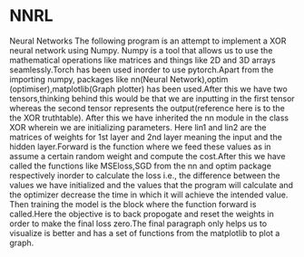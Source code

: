 # NNRL
Neural Networks 
The following program is an attempt to implement a XOR neural network using Numpy.
Numpy is a tool that allows us to use the mathematical operations like matrices and things 
like 2D and 3D arrays seamlessly.Torch has been used inorder to use pytorch.Apart from the
importing numpy, packages like nn(Neural Network),optim (optimiser),matplotlib(Graph plotter)
has been used.After this we have two tensors,thinking behind this would be that we are inputting
in the first tensor whereas the second tensor represents the output(reference here is to the the
XOR truthtable). After this we have inherited the nn module in the class XOR wherein we are 
initializing parameters. Here lin1 and lin2 are the matrices of weights for 1st layer and 2nd layer meaning
the input and the hidden layer.Forward is the function where we feed these values as in assume a certain random 
weight and compute the cost.After this we have called the functions like MSEloss,SGD from the nn and optim package
respectively inorder to calculate the loss i.e., the difference between the values we have initialized and the values 
that the program will calculate and the optimizer decrease the time in which it will achieve the intended value.
Then training the model is the block where the function forward is called.Here the objective is to back propogate
and reset the weights in order to make the final loss zero.The final paragraph only helps us to visualize is better 
and has a set of functions from the matplotlib to plot a graph.
